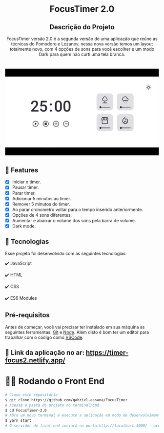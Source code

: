 <h1 align="center">
  FocusTimer 2.0
</h1>

<h2 align="center" >Descrição do Projeto</h2>
<p align="center">
   FocusTimer versão 2.0 é a segunda versão de uma aplicação que reúne as técnicas do Pomodoro e Lozanov, nessa nova versão temos um layout totalmente novo, com 4 opções de sons para você escolher e um modo Dark para quem não curti uma tela branca.
</p>

<h1 align="center">
  <img alt="logo" title="#logo" src="assets/focustimer.gif" />
</h1>

## 🔎 Features

- [x] Iniciar o timer.
- [x] Pausar timer.
- [x] Parar timer.
- [x] Adicionar 5 minutos ao timer.
- [x] Remover 5 minutos do timer.
- [x] Ao parar cronometro voltar para o tempo inserido anteriormente.
- [x] Opções de 4 sons diferentes.
- [x] Aumentar e abaixar o volume dos sons pela barra de volume. 
- [x] Dark mode.

## :rocket: Tecnologias

Esse projeto foi desenvolvido com as seguintes tecnologias:

✔️ JavaScript

✔️ HTML

✔️ CSS

✔️ ES6 Modules

<h2>Pré-requisitos</h2>

Antes de começar, você vai precisar ter instalado em sua máquina as seguintes ferramentas:
[Git](https://git-scm.com) e [Node](https://nodejs.org/pt-br/).
Além disto é bom ter um editor para trabalhar com o código como [VSCode](https://code.visualstudio.com/).

## 🔗 Link da aplicação no ar: https://timer-focus2.netlify.app/

# 👨‍💻 Rodando o Front End

```bash
# Clone este repositório
$ git clone https://github.com/gabriel-assana/FocusTimer
# Acesse a pasta do projeto no terminal/cmd
$ cd FocusTimer-2.0
# Abra um novo terminal e execute a aplicação em modo de desenvolvimento
$ yarn start
# O servidor do front-end inciará na porta:http://localhost:3000/ - acesse <http://localhost:3000/>

